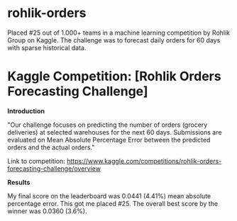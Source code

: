 # rohlik-orders
Placed #25 out of 1.000+ teams in a machine learning competition by Rohlik Group on Kaggle. The challenge was to forecast daily orders for 60 days with sparse historical data.
# Kaggle Competition: [Rohlik Orders Forecasting Challenge]

**Introduction**

"Our challenge focuses on predicting the number of orders (grocery deliveries) at selected warehouses for the next 60 days. Submissions are evaluated on Mean Absolute Percentage Error between the predicted orders and the actual orders."

Link to competition: https://www.kaggle.com/competitions/rohlik-orders-forecasting-challenge/overview

**Results**

My final score on the leaderboard was 0.0441 (4.41%) mean absolute percentage error. This got me placed #25. The overall best score by the winner was 0.0360 (3.6%).
